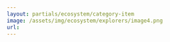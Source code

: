 ```yaml
---
layout: partials/ecosystem/category-item
image: /assets/img/ecosystem/explorers/image4.png
url:
---
```


